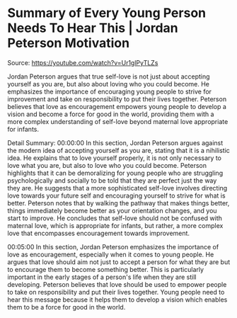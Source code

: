 # Summary of Every Young Person Needs To Hear This | Jordan Peterson Motivation

Source: https://youtube.com/watch?v=Ur1glPyTLZs

Jordan Peterson argues that true self-love is not just about accepting yourself as you are, but also about loving who you could become. He emphasizes the importance of encouraging young people to strive for improvement and take on responsibility to put their lives together. Peterson believes that love as encouragement empowers young people to develop a vision and become a force for good in the world, providing them with a more complex understanding of self-love beyond maternal love appropriate for infants.

Detail Summary: 
00:00:00
In this section, Jordan Peterson argues against the modern idea of accepting yourself as you are, stating that it is a nihilistic idea. He explains that to love yourself properly, it is not only necessary to love what you are, but also to love who you could become. Peterson highlights that it can be demoralizing for young people who are struggling psychologically and socially to be told that they are perfect just the way they are. He suggests that a more sophisticated self-love involves directing love towards your future self and encouraging yourself to strive for what is better. Peterson notes that by walking the pathway that makes things better, things immediately become better as your orientation changes, and you start to improve. He concludes that self-love should not be confused with maternal love, which is appropriate for infants, but rather, a more complex love that encompasses encouragement towards improvement.

00:05:00
In this section, Jordan Peterson emphasizes the importance of love as encouragement, especially when it comes to young people. He argues that love should aim not just to accept a person for what they are but to encourage them to become something better. This is particularly important in the early stages of a person's life when they are still developing. Peterson believes that love should be used to empower people to take on responsibility and put their lives together. Young people need to hear this message because it helps them to develop a vision which enables them to be a force for good in the world.

